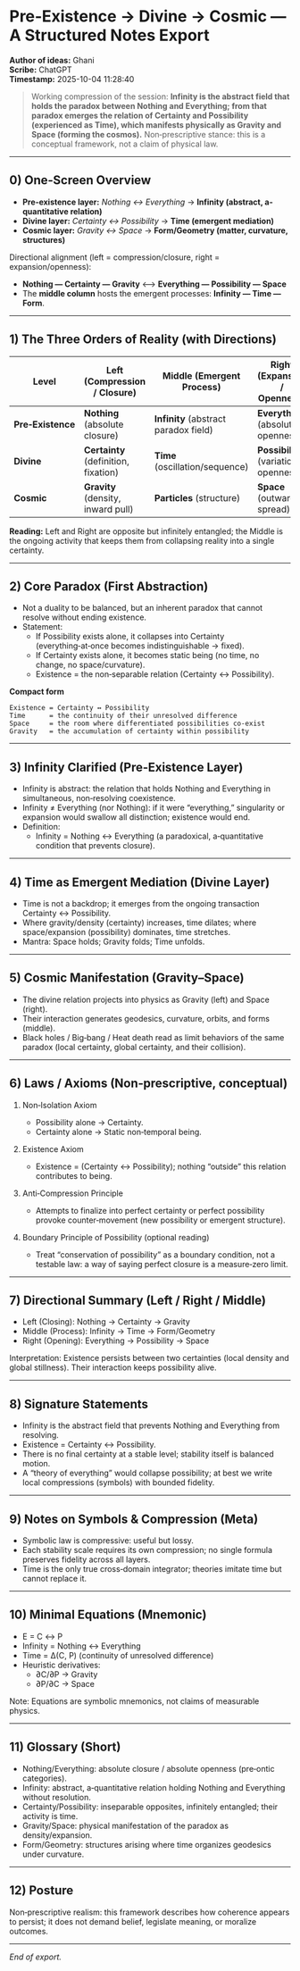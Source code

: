 # Pre‑Existence → Divine → Cosmic — A Structured Notes Export
**Author of ideas:** Ghani\
**Scribe:** ChatGPT\
**Timestamp:** 2025-10-04 11:28:40

> Working compression of the session: **Infinity is the abstract field that holds the paradox between Nothing and Everything; from that paradox emerges the relation of Certainty and Possibility (experienced as Time), which manifests physically as Gravity and Space (forming the cosmos).**
> Non‑prescriptive stance: this is a conceptual framework, not a claim of physical law.

---

## 0) One‑Screen Overview
- **Pre‑existence layer:** *Nothing ↔ Everything* → **Infinity (abstract, a-quantitative relation)**
- **Divine layer:** *Certainty ↔ Possibility* → **Time (emergent mediation)**
- **Cosmic layer:** *Gravity ↔ Space* → **Form/Geometry (matter, curvature, structures)**

Directional alignment (left = compression/closure, right = expansion/openness):
- **Nothing — Certainty — Gravity** ⟷ **Everything — Possibility — Space**
- The **middle column** hosts the emergent processes: **Infinity — Time — Form**.

---

## 1) The Three Orders of Reality (with Directions)
| Level | Left (Compression / Closure) | Middle (Emergent Process) | Right (Expansion / Openness) |
|---|---|---|---|
| **Pre‑Existence** | **Nothing** (absolute closure) | **Infinity** (abstract paradox field) | **Everything** (absolute openness) |
| **Divine** | **Certainty** (definition, fixation) | **Time** (oscillation/sequence) | **Possibility** (variation, openness) |
| **Cosmic** | **Gravity** (density, inward pull) | **Particles** (structure) | **Space** (outward spread) |

**Reading:** Left and Right are opposite but infinitely entangled; the Middle is the ongoing activity that keeps them from collapsing reality into a single certainty.

---

## 2) Core Paradox (First Abstraction)
- Not a duality to be balanced, but an inherent paradox that cannot resolve without ending existence.
- Statement:
  - If Possibility exists alone, it collapses into Certainty (everything‑at‑once becomes indistinguishable → fixed).
  - If Certainty exists alone, it becomes static being (no time, no change, no space/curvature).
  - Existence = the non‑separable relation (Certainty ↔ Possibility).

**Compact form**
```
Existence = Certainty ↔ Possibility
Time      = the continuity of their unresolved difference
Space     = the room where differentiated possibilities co-exist
Gravity   = the accumulation of certainty within possibility
```

---

## 3) Infinity Clarified (Pre‑Existence Layer)
- Infinity is abstract: the relation that holds Nothing and Everything in simultaneous, non‑resolving coexistence.
- Infinity ≠ Everything (nor Nothing): if it were “everything,” singularity or expansion would swallow all distinction; existence would end.
- Definition:
  - Infinity = Nothing ↔ Everything (a paradoxical, a‑quantitative condition that prevents closure).

---

## 4) Time as Emergent Mediation (Divine Layer)
- Time is not a backdrop; it emerges from the ongoing transaction Certainty ↔ Possibility.
- Where gravity/density (certainty) increases, time dilates; where space/expansion (possibility) dominates, time stretches.
- Mantra: Space holds; Gravity folds; Time unfolds.

---

## 5) Cosmic Manifestation (Gravity–Space)
- The divine relation projects into physics as Gravity (left) and Space (right).
- Their interaction generates geodesics, curvature, orbits, and forms (middle).
- Black holes / Big‑bang / Heat death read as limit behaviors of the same paradox (local certainty, global certainty, and their collision).

---

## 6) Laws / Axioms (Non‑prescriptive, conceptual)
1. Non‑Isolation Axiom
   - Possibility alone → Certainty.
   - Certainty alone → Static non‑temporal being.

2. Existence Axiom
   - Existence = (Certainty ↔ Possibility); nothing “outside” this relation contributes to being.

3. Anti‑Compression Principle
   - Attempts to finalize into perfect certainty or perfect possibility provoke counter‑movement (new possibility or emergent structure).

4. Boundary Principle of Possibility (optional reading)
   - Treat “conservation of possibility” as a boundary condition, not a testable law: a way of saying perfect closure is a measure‑zero limit.

---

## 7) Directional Summary (Left / Right / Middle)
- Left (Closing): Nothing → Certainty → Gravity
- Middle (Process): Infinity → Time → Form/Geometry
- Right (Opening): Everything → Possibility → Space

Interpretation: Existence persists between two certainties (local density and global stillness). Their interaction keeps possibility alive.

---

## 8) Signature Statements
- Infinity is the abstract field that prevents Nothing and Everything from resolving.
- Existence = Certainty ↔ Possibility.
- There is no final certainty at a stable level; stability itself is balanced motion.
- A “theory of everything” would collapse possibility; at best we write local compressions (symbols) with bounded fidelity.

---

## 9) Notes on Symbols & Compression (Meta)
- Symbolic law is compressive: useful but lossy.
- Each stability scale requires its own compression; no single formula preserves fidelity across all layers.
- Time is the only true cross‑domain integrator; theories imitate time but cannot replace it.

---

## 10) Minimal Equations (Mnemonic)
- E = C ↔ P
- Infinity = Nothing ↔ Everything
- Time = Δ(C, P) (continuity of unresolved difference)
- Heuristic derivatives:
  - ∂C/∂P → Gravity
  - ∂P/∂C → Space

Note: Equations are symbolic mnemonics, not claims of measurable physics.

---

## 11) Glossary (Short)
- Nothing/Everything: absolute closure / absolute openness (pre‑ontic categories).
- Infinity: abstract, a‑quantitative relation holding Nothing and Everything without resolution.
- Certainty/Possibility: inseparable opposites, infinitely entangled; their activity is time.
- Gravity/Space: physical manifestation of the paradox as density/expansion.
- Form/Geometry: structures arising where time organizes geodesics under curvature.

---

## 12) Posture
Non‑prescriptive realism: this framework describes how coherence appears to persist; it does not demand belief, legislate meaning, or moralize outcomes.

---

*End of export.*
